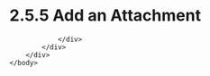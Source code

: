 <html dir="LTR" xmlns:mshelp="http://msdn.microsoft.com/mshelp" xmlns:ddue="http://ddue.schemas.microsoft.com/authoring/2003/5" xmlns:xlink="http://www.w3.org/1999/xlink" xmlns:tool="http://www.microsoft.com/tooltip">
    <head>
        <meta http-equiv="Content-Type" content="text/html; CHARSET=utf-8"></meta>
        <meta name="save" content="history"></meta>
        <title>2.5.5 Add an Attachment</title>
        <xml>
            <mshelp:toctitle title="2.5.5 Add an Attachment"></mshelp:toctitle>
            <mshelp:rltitle title="[MS-OXPROTO]: Add an Attachment"></mshelp:rltitle>
            <mshelp:keyword index="A" term="c1abb893-7b4f-41ca-a3ce-a155301c5e1e"></mshelp:keyword>
            <mshelp:attr name="DCSext.ContentType" value="open specification"></mshelp:attr>
            <mshelp:attr name="AssetID" value="c1abb893-7b4f-41ca-a3ce-a155301c5e1e"></mshelp:attr>
            <mshelp:attr name="TopicType" value="kbRef"></mshelp:attr>
            <mshelp:attr name="DCSext.Title" value="[MS-OXPROTO]: Add an Attachment" />
        </xml>
    </head>
    <body>
        <div id="header">
            <h1 class="heading">2.5.5 Add an Attachment</h1>
        </div>
        <div id="mainSection">
            <div id="mainBody">
                <div id="allHistory" class="saveHistory"></div>
                <div id="sectionSection0" class="section" name="collapseableSection">
                    


                </div>
            </div>
        </div>
    </body>
</html>